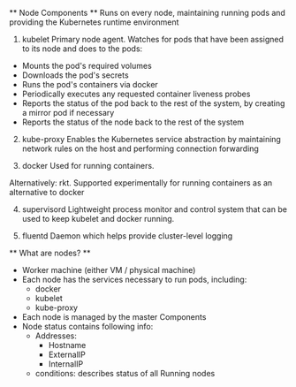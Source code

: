 ** Node Components **
Runs on every node, maintaining running pods and providing the Kubernetes runtime environment

1. kubelet
Primary node agent.
Watches for pods that have been assigned to its node and does to the pods:
- Mounts the pod's required volumes
- Downloads the pod's secrets
- Runs the pod's containers via docker
- Periodically executes any requested container liveness probes
- Reports the status of the pod back to the rest of the system, by creating a mirror pod if necessary
- Reports the status of the node back to the rest of the system

2. kube-proxy
Enables the Kubernetes service abstraction by maintaining network rules on the host
and performing connection forwarding

3. docker
Used for running containers.

Alternatively: rkt. Supported experimentally for running containers as an alternative to docker

4. supervisord
Lightweight process monitor and control system that can be used to keep kubelet and docker running.

5. fluentd
Daemon which helps provide cluster-level logging

** What are nodes? **
- Worker machine (either VM / physical machine)
- Each node has the services necessary to run pods, including:
  - docker
  - kubelet
  - kube-proxy
- Each node is managed by the master Components
- Node status contains following info:
  - Addresses:
    - Hostname
    - ExternalIP
    - InternalIP
  - conditions: describes status of all Running nodes
